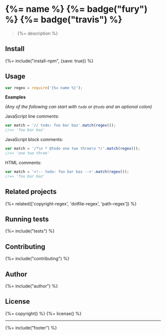 # {%= name %} {%= badge("fury") %} {%= badge("travis") %}

> {%= description %}

## Install
{%= include("install-npm", {save: true}) %}

## Usage

```js
var regex = require('{%= name %}');
```

**Examples**

_(Any of the following can start with `todo` or `@todo` and an optional colon)_

JavaScript line comments:

```js
var match = '// todo: foo bar baz'.match(regex());
//=> 'foo bar baz'
```

JavaScript block comments:

```js
var match = '/*\n * @todo one two three\n */'.match(regex());
//=> 'one two three'
```

HTML comments:

```js
var match = '<!-- todo: foo bar baz -->'.match(regex());
//=> 'foo bar baz'
```

## Related projects
{%= related(['copyright-regex', 'dotfile-regex', 'path-regex']) %}  

## Running tests
{%= include("tests") %}

## Contributing
{%= include("contributing") %}

## Author
{%= include("author") %}

## License
{%= copyright() %}
{%= license() %}

***

{%= include("footer") %}
